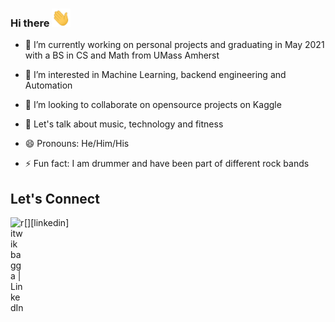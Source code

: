 ### Hi there <img src="https://github.com/ritwikbagga/ritwikbagga/blob/main/wave.gif" width="30px">

- 🔭 I’m currently working on personal projects and graduating in May 2021 with a BS in CS and Math from UMass Amherst

- 🌱 I’m interested in Machine Learning, backend engineering and Automation

- 👯 I’m looking to collaborate on opensource projects on Kaggle

- 💬 Let's talk about music, technology and fitness

- 😄 Pronouns: He/Him/His

- ⚡ Fun fact: I am drummer and have been part of different rock bands 

## Let's Connect 
[<img align="left" alt="ritwik bagga | LinkedIn" width="22px" src="https://cdn.jsdelivr.net/npm/simple-icons@v3/icons/linkedin.svg" />][linkedin]
